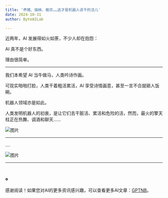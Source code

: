 ```yaml
---
title: '养猪、插秧、搬货……这才是机器人该干的活儿'
date: 2024-10-31
author: ByteAILab

---
```


近两年，AI 发展得如火如荼，不少人却在抱怨：

AI 真不是个好东西。

理由很简单。

---


我们本希望 AI 当牛做马，人类吟诗作画。

可现实啪啪打脸，人类干着粗活累活，AI 享受诗情画意，甚至一言不合就砸人饭碗。

机器人领域亦是如此。

人类发明机器人的初衷，是让它们去干脏活、累活和危险的活，然而，最火的擎天柱正在热舞、调酒和聊天……

![图片](https://mmbiz.qpic.cn/sz_mmbiz_png/DT8udUick9sJib8dfqVlJ74THxMbicRy6Sq14m7mhwfM5VM3f9KezibvBjz0HZIBLtd7v6QKLnCh3AbEjxdmSp7e4w/640?wx_fmt=png&from=appmsg)

---

....

![图片](https://mmbiz.qpic.cn/sz_mmbiz_png/DT8udUick9sIqajiaERDumOfricaDDoocoJnFSqURsOlFWPcCSSjLN3Wj4SRJYY7n8UVxJHwn08xEsc5YVw1BHHgg/640?wx_fmt=png&from=appmsg&tp=webp&wxfrom=5&wx_lazy=1&wx_co=1)

---

。
---
感谢阅读！如果您对AI的更多资讯感兴趣，可以查看更多AI文章：[GPTNB](https://gptnb.com)。